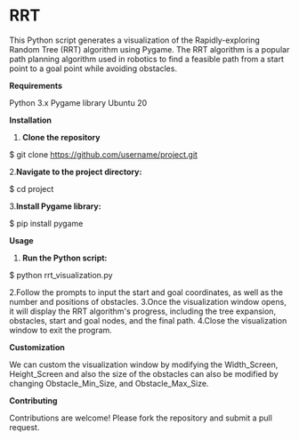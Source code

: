 # RRT

This Python script generates a visualization of the Rapidly-exploring Random Tree (RRT) algorithm using Pygame. The RRT algorithm is a popular path planning algorithm used in robotics to find a feasible path from a start point to a goal point while avoiding obstacles.

**Requirements**

Python 3.x
Pygame library
Ubuntu 20

**Installation**

1. **Clone the repository**
   
$ git clone https://github.com/username/project.git

2.**Navigate to the project directory:**

$ cd project

3.**Install Pygame library:**

$ pip install pygame

**Usage**

1. **Run the Python script:**

$ python rrt_visualization.py

2.Follow the prompts to input the start and goal coordinates, as well as the number and positions of obstacles.
3.Once the visualization window opens, it will display the RRT algorithm's progress, including the tree expansion, obstacles, start and goal nodes, and the final path.
4.Close the visualization window to exit the program.

**Customization**

We can custom the visualization window by modifying the Width_Screen, Height_Screen and also the size of the obstacles can also be modified by changing Obstacle_Min_Size, and Obstacle_Max_Size.

**Contributing**

Contributions are welcome! Please fork the repository and submit a pull request.
